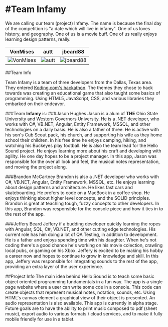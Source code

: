 #Team Infamy
================

We are calling our team (project) Infamy.  The name is because the final day of the competition is "a date which will live in infamy".  One of us loves history, and geography.  One of us is a movie buff.  One of us really enjoys learning design patterns, really.

| VonMises | autt | jbeard88
|--- |--- |---
| ![VonMises](https://pbs.twimg.com/profile_images/378800000101590829/6222d96c72223b0776fa52ff73a15886.jpeg) | ![autt]() | ![jbeard88]() 

##Team Info

Team Infamy is a team of three developers from the Dallas, Texas area.  They entered <a href="https://koding.com/Hackathon" target="_blank"> Koding.com's hackathon</a>.
The themes they chose to hack towards was creating an educational game that also taught some basics of programming.  Using HTML5, JavaScript, CSS, and various libraries they
embarked on their endeavor.

###Team **Infamy** is:
###Jason Hughes
 Jason is a alum of <b>THE</b> Ohio State University and Western Governors University.  He is a .NET developer, who works with C#, VB.NET, Angular, Entity Framework, MSSQL, and other technologies on a
 daily basis.  He is also a father of three.  He is active with his son's Cub Scout pack, his church, and supporting his wife as they home school their children.  In his free time he enjoys camping,
 hiking, and watching his Buckeyes play football.  He is also the team lead for the  Hello Sound project.  He enjoys learning more about his craft and developing with agility.  He one day hopes to be
 a project manager.  In this app, Jason was responsible for the over all look and feel, the musical notes representation, and moving the project along.


###Brandon McCartney
 Brandon is also a .NET developer who works with C#, VB.NET, Angular, Entity Framework, MSSQL, etc.  He enjoys learning about design patterns and architecture.  He likes fast cars
 and skateboarding.  He prefers to code on a MacBook in a coffee shop.  He enjoys thinking about higher level concepts, and the SOLID principles.  Brandon is great at teaching tough, fuzzy concepts to other
 developers. In this app, Brandon was responsible for the console piece and how it ties in to the rest of the app.

###Jeffery Beard
 Jeffery if a budding developer quickly learning the ropes with Angular, SQL, C#, VB.NET, and other cutting edge technologies.  His current role has him doing a lot of QA Testing, in
 addition to development.  He is a father and enjoys spending time with his daughter.  When he's not coding there's a good chance he's working on his movie colection, crawling local pubs, or gaming on his Xbox.
 Jeffery is excited to be making his hobby a career now and hopes to continue to grow in knowledge and skill.  In this app, Jeffery was responsible for integrating sounds to the rest of the app, providing an
 extra layer of the user experience.

##Project Info
The main idea behind Hello Sound is to teach some basic object oriented programming fundamentals in a fun way.  The app is a single page website where a user can
write some cde in a console. This code can create objects that represent musical notes, notation, sounds, etc.  Using HTML's canvas element a graphical view of their object is presented.  An audio
representation is also available.  This app is currently in alpha stage.  Future goals are to have the ability to print music composed to pdf (sheet music), export audio to various formats / cloud
services, and to make it fully mobile friendly for use in a tablet.